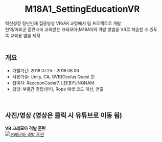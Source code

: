 <div align="center">
<h1>M18A1_SettingEducationVR</h1>
</div>

<div align="left">
혁신성장 청년인재 집중양성 VR/AR 과정에서 팀 프로젝트로 개발</br>
현역/예비군 훈련시에 교육받는 크레모아(M18A1)의 격발 방법을 VR로 학습할 수 있도록 교육용 앱을 제작</br>
</div>
</br>

## 개요
- 개발기간: 2019.07.25 - 2019.08.06
- 사용기술: Unity, C#, OVR(Oculus Quest 2)
- 참여자: RaccoonCoder7, LEEBYUNGNAM
- 담당: 부품간 결합/분리, Rope 애셋 코드 개선, 연출

</br>

## 사진/영상 (영상은 클릭 시 유튜브로 이동 됨)
<b>VR 크레모아 격발 훈련</b></br>
[![크레모아 격발 훈련](http://img.youtube.com/vi/e2Jnf9SyKu8/0.jpg)](https://youtu.be/e2Jnf9SyKu8)
